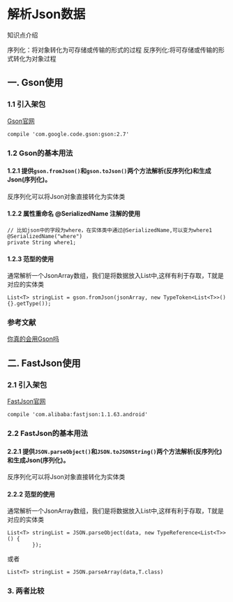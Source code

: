 # 解析Json数据

知识点介绍

序列化：将对象转化为可存储或传输的形式的过程
反序列化:将可存储或传输的形式转化为对象过程

## 一. Gson使用

### 1.1 引入架包

[Gson官网](https://github.com/google/gson)

```
compile 'com.google.code.gson:gson:2.7'
```

### 1.2 Gson的基本用法

#### 1.2.1  提供`gson.fromJson()`和`gson.toJson()`两个方法解析(反序列化)和生成Json(序列化)。
反序列化可以将Json对象直接转化为实体类

#### 1.2.2 属性重命名 @SerializedName 注解的使用

```
// 比如json中的字段为where，在实体类中通过@SerializedName,可以变为where1
@SerializedName("where")
private String where1;
```

#### 1.2.3 范型的使用

通常解析一个JsonArray数组，我们是将数据放入List中,这样有利于存取，T就是对应的实体类

```
List<T> stringList = gson.fromJson(jsonArray, new TypeToken<List<T>>() {}.getType());
```

### 参考文献

[你真的会用Gson吗](http://www.jianshu.com/p/e740196225a4)



## 二. FastJson使用

### 2.1 引入架包

[FastJson官网](https://github.com/alibaba/fastjson)

```
compile 'com.alibaba:fastjson:1.1.63.android'
```

### 2.2 FastJson的基本用法
#### 2.2.1  提供`JSON.parseObject()`和`JSON.toJSONString()`两个方法解析(反序列化)和生成Json(序列化)。

反序列化可以将Json对象直接转化为实体类

#### 2.2.2 范型的使用

通常解析一个JsonArray数组，我们是将数据放入List中,这样有利于存取，T就是对应的实体类

```
List<T> stringList = JSON.parseObject(data, new TypeReference<List<T>>() {
        });
```

或者

```
List<T> stringList = JSON.parseArray(data,T.class)
```


### 3. 两者比较



